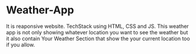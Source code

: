 # Weather-App
It is reaponsive website. TechStack using HTML, CSS and JS. This weather app is not only showing whatever location you want to see the weather but it also contain Your Weather Section that show the your current location too if you allow.
